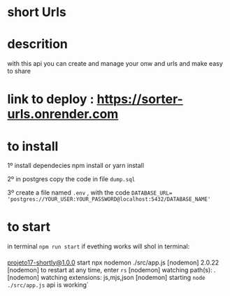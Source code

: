 # short Urls 
##
# descrition
with this api you can create and manage your onw and urls and make easy to share 
##
# link to deploy : https://sorter-urls.onrender.com
##
# to install
1º install dependecies 
npm install or yarn install

2º in postgres copy the code in file `dump.sql`

3º create a file named `.env` , with the code 
`DATABASE_URL= 'postgres://YOUR_USER:YOUR_PASSWORD@localhost:5432/DATABASE_NAME'`
##
# to start 
in terminal `npm run start`
if evething works will shol in terminal:
####
projeto17-shortly@1.0.0 start 
npx nodemon ./src/app.js
[nodemon] 2.0.22
[nodemon] to restart at any time, enter `rs` 
[nodemon] watching path(s): *.*
[nodemon] watching extensions: js,mjs,json
[nodemon] starting `node ./src/app.js`
api is working`  
